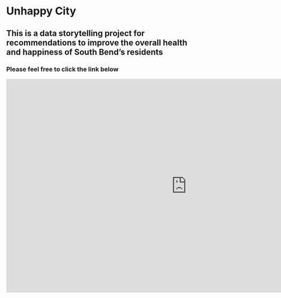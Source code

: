 # Unhappy City 
## This is a data storytelling project for recommendations to improve the overall health and happiness of South Bend’s residents

### Please feel free to click the link below

<iframe src="https://docs.google.com/presentation/d/e/2PACX-1vTXwGxnuOWV6xu64NbsH4LGVezX-XCiDlmI2CzweIpEyvMoytytpF5tZrhGZj4E3w/embed?start=true&loop=false&delayms=3000" frameborder="0" width="960" height="569" allowfullscreen="true" mozallowfullscreen="true" webkitallowfullscreen="true"></iframe>
